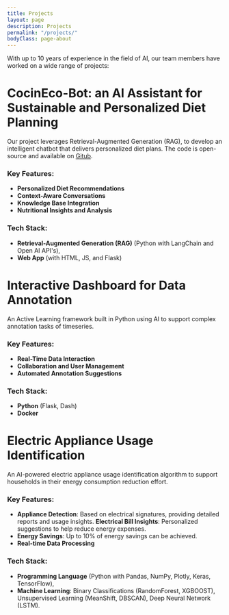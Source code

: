 ```yaml
---
title: Projects
layout: page
description: Projects
permalink: "/projects/"
bodyClass: page-about
---
```


With up to 10 years of experience in the field of AI, our team members have worked on a wide range of projects:

# CocinEco-Bot: an AI Assistant for Sustainable and Personalized Diet Planning
Our project leverages Retrieval-Augmented Generation (RAG), to develop an intelligent chatbot that delivers personalized diet plans. The code is open-source and available on [Gitub](https://github.com/A3I-DataScience/NutriBot).


### Key Features:
- **Personalized Diet Recommendations**
- **Context-Aware Conversations**
- **Knowledge Base Integration**
- **Nutritional Insights and Analysis**

### Tech Stack:
- **Retrieval-Augmented Generation (RAG)** (Python with LangChain and Open AI API's),
- **Web App** (with HTML, JS, and Flask)


# Interactive Dashboard for Data Annotation
An Active Learning framework built in Python using AI to support complex annotation tasks of timeseries.

### Key Features:
- **Real-Time Data Interaction**
- **Collaboration and User Management**
- **Automated Annotation Suggestions** 

### Tech Stack:
- **Python** (Flask, Dash)
- **Docker**



# Electric Appliance Usage Identification

An AI-powered electric appliance usage identification algorithm to support households in their energy consumption reduction effort. 

### Key Features:

- **Appliance Detection**: Based on electrical signatures, providing detailed reports and usage insights.
 **Electrical Bill Insights**: Personalized suggestions to help reduce energy expenses.
- **Energy Savings**: Up to 10% of energy savings can be achieved.
- **Real-time Data Processing**
### Tech Stack:

- **Programming Language** (Python with Pandas, NumPy, Plotly, Keras,  TensorFlow),
- **Machine Learning**: Binary Classifications (RandomForest, XGBOOST), Unsupervised Learning (MeanShift, DBSCAN), Deep Neural Network (LSTM).

